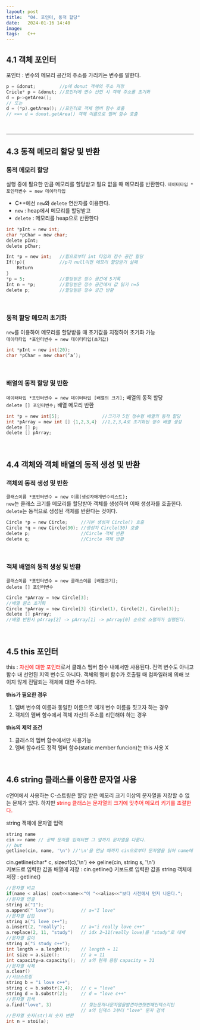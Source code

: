 ```yaml
---
layout: post
title:  "04. 포인터, 동적 할당"
date:   2024-01-16 14:40
image:  
tags:   C++
---
```


## 4.1 객체 포인터
포인터 : 변수의 메모리 공간의 주소를 가리키는 변수를 말한다.

```C
p = &donut;         //p에 donut 객체의 주소 저장
Cricle* p = &donut; //포인터에 변수 선언 시 객체 주소롤 초기화
d = p->getArea(); 
// 또는
d = (*p).getArea(); //포인터로 객체 멤버 함수 호출
// <=> d = donut.getArea() 객체 이름으로 멤버 함수 호출
```
<br/>

***  
## 4.3 동적 메모리 할당 및 반환 
### 동적 메모리 할당
실행 중에 필요한 만큼 메모리를 할당받고 필요 없을 때 메모리를 반환한다.
`데이터타입 *포인터변수 = new 데이터타입`

* C++에선 `new`와 `delete` 연산자를 이용한다.
* `new` : heap에서 메모리를 할당받고
* `delete` : 메모리를 heap으로 반환한다

```c
int *pInt = new int; 
char *pChar = new char;
delete pInt;	     
delete pChar;

Int *p = new int;   //힙으로부터 int 타입의 정수 공간 할당
If(!p){             //p가 null이면 메모리 할당받기 실패
    Return
}
*p = 5;		        //할당받은 정수 공간에 5기록
Int n = *p;	        //할당받은 정수 공간에서 값 읽기 n=5
delete p;	        //할당받은 정수 공간 반환
```
<br/>

### 동적 할당 메모리 초기화 
`new`를 이용하여 메모리를 할당받을 때 초기값을 지정하여 초기화 가능  
`데이터타입 *포인터변수 = new 데이터타입(초기값)`
```c
int *pInt = new int(20);
char *pChar = new char(‘a’);
```
<br/>

### 배열의 동적 할당 및 반환

`데이터타입 *포인터변수 = new 데이터타입 [배열의 크기];` 배열의 동적 할당  
`delete [] 포인터변수;` 배열 메모리 반환
```c
int *p = new int[5];                //크기가 5인 정수형 배열의 동적 할당
int *pArray = new int [] {1,2,3,4}  //1,2,3,4로 초기화된 정수 배열 생성
delete [] p;
delete [] pArray;
```
<br/>

## 4.4 객체와 객체 배열의 동적 생성 및 반환
### 객체의 동적 생성 및 반환

`클래스이름 *포인터변수 = new 이름(생성자매개변수리스트);`  
`new`는 클래스 크기를 메모리를 할당받아 객체를 생성하며 이때 생성자를 호출한다.
`delete`는 동적으로 생성된 객체를 반환다는 것이다.  

```c
Circle *p = new Circle;     //기본 생성자 Circle() 호출
Circle *q = new Circle(30); //생성자 Circle(30) 호출
delete p;                   //Circle 객체 반환
delete q;                   //Circle 객체 반환
```
<br/>

### 객체 배열의 동적 생성 및 반환
`클래스이름 *포인터변수 = new 클래스이름 [배열크기];`  
`delete [] 포인터변수`
```c
Circle *pArray = new Circle[3];
//배열 원소 초기화
Circle *pArray = new Circle[3] {Circle(1), Circle(2), Circle(3)};
delete [] pArray;
//배열 반환시 pArray[2] -> pArray[1] -> pArray[0] 순으로 소멸자가 실행된다.
```
<br/>

## 4.5 this 포인터
this : <font color='red'>자신에 대한 포인터</font>로서 클래스 멤버 함수 내에서만 사용된다. 전역 변수도 아니고 함수 내 선언된 지역 변수도 아니다. 객체의 멤버 함수가 호출될 때 컴파일러에 의해 보이지 않게 전달되는 객체에 대한 주소이다.  

**this가 필요한 경우**
1. 멤버 변수의 이름과 동일한 이름으로 매개 변수 이름을 짓고자 하는 경우
2. 객체의 멤버 함수에서 객체 자신의 주소를 리턴해야 하는 경우

**this의 제약 조건**
1. 클래스의 멤버 함수에서만 사용가능
2. 멤버 함수라도 정적 멤버 함수(static member funcion)는 this 사용 X

<br/>

## 4.6 string 클래스를 이용한 문자열 사용 
c언어에서 사용하는 C-스트링은 할당 받은 메모리 크기 이상의 문자열을 저장할 수 없는 문제가 있다. 하지만 <font color='red'>string 클래스는 문자열의 크기에 맞추어 메모리 키기를 조절한다.</font>  

string 객체에 문자열 입력  
```c
string name
cin >> name // 공백 문자를 입력되면 그 앞까지 문자열을 다룬다.
// but
getline(cin, name, '\n') //'\n'을 만날 때까지 cin으로부터 문자열을 읽어 name에 저장
```

cin.getline(char* c, sizeof(c),'\n') <=> geline(cin, string s, '\n')  
키보드로 입력한 값을 배열에 저장 : cin.getline()
키보드로 입력한 값을 string 객체에 저장 : getline()

```c
//문자열 비교
if(name < alias) cout<<name<<"이 "<<alias<<"보다 사전에서 먼저 나온다.";
//문자열 연결
string a("I");
a.append(" love");          // a="I love"
//문자열 삽입
string a("i love c++");
a.insert(2, "really");      // a="i really love c++"
a.replace(2, 11, "study")   // idx 2~11(really love)를 "study"로 대체
//문자열 길이
string a("i study c++");
int length = a.lenght();    // length = 11
int size = a.size();        // a = 11
int capacity=a.capacity();  // a의 현재 용량 capacity = 31
//문자열 삭제 
a.clear()
//서브스트링
string b = "i love c++";
string c = b.substr(2,4);   // c = "love"
string d = b.substr(2);     // d = "love c++"
//문자열 검색
a.find("love", 3)           // 찾는문자나문자열을발견하면첫번째인덱스리턴
                            // a의 인덱스 3부터 "love" 문자 검색
//문자열 숫자(str)의 숫자 변환
int n = stoi(a);

```